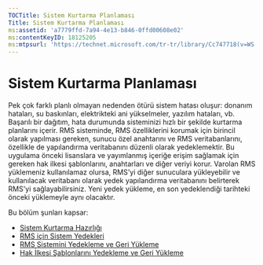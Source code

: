 ```yaml
---
TOCTitle: Sistem Kurtarma Planlaması
Title: Sistem Kurtarma Planlaması
ms:assetid: 'a7779ffd-7a94-4e13-b846-0ffd00608e02'
ms:contentKeyID: 18125205
ms:mtpsurl: 'https://technet.microsoft.com/tr-tr/library/Cc747718(v=WS.10)'
---
```


Sistem Kurtarma Planlaması
==========================

Pek çok farklı planlı olmayan nedenden ötürü sistem hatası oluşur: donanım hataları, su baskınları, elektrikteki ani yükselmeler, yazılım hataları, vb. Başarılı bir dağıtım, hata durumunda sisteminizi hızlı bir şekilde kurtarma planlarını içerir. RMS sisteminde, RMS özelliklerini korumak için birincil olarak yapılması gereken, sunucu özel anahtarını ve RMS veritabanlarını, özellikle de yapılandırma veritabanını düzenli olarak yedeklemektir. Bu uygulama önceki lisanslara ve yayımlanmış içeriğe erişim sağlamak için gereken hak ilkesi şablonlarını, anahtarları ve diğer veriyi korur. Varolan RMS yüklemeniz kullanılamaz olursa, RMS'yi diğer sunuculara yükleyebilir ve kullanılacak veritabanı olarak yedek yapılandırma veritabanını belirterek RMS'yi sağlayabilirsiniz. Yeni yedek yükleme, en son yedeklendiği tarihteki önceki yüklemeyle aynı olacaktır.

Bu bölüm şunları kapsar:

-   [Sistem Kurtarma Hazırlığı](https://technet.microsoft.com/885c047f-1e3b-4bf5-8248-3a4505759cbb)
-   [RMS için Sistem Yedekleri](https://technet.microsoft.com/c29894da-ee00-428c-8d48-80d8e5a83678)
-   [RMS Sistemini Yedekleme ve Geri Yükleme](https://technet.microsoft.com/c11f3ac1-e512-402b-bf13-9ff21f5fe745)
-   [Hak İlkesi Şablonlarını Yedekleme ve Geri Yükleme](https://technet.microsoft.com/a6ed3328-4128-45e8-9236-3de484b460de)
